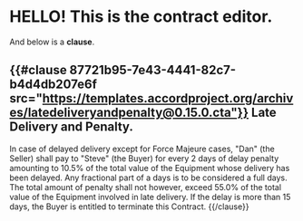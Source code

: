 # HELLO! This is the contract editor. 

And below is a **clause**.

{{#clause 87721b95-7e43-4441-82c7-b4d4db207e6f src="https://templates.accordproject.org/archives/latedeliveryandpenalty@0.15.0.cta"}}
Late Delivery and Penalty.
----

In case of delayed delivery except for Force Majeure cases,
"Dan" (the Seller) shall pay to "Steve" (the Buyer) for every 2 days
of delay penalty amounting to 10.5% of the total value of the Equipment
whose delivery has been delayed. Any fractional part of a days is to be
considered a full days. The total amount of penalty shall not however,
exceed 55.0% of the total value of the Equipment involved in late delivery.
If the delay is more than 15 days, the Buyer is entitled to terminate this Contract.
{{/clause}}